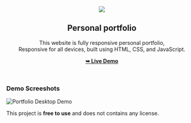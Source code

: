 <div align="center">
  
  <img src="./readme-images/project-logo.png" />

  <h2 align="center"> Personal portfolio</h2>

  This website is fully responsive personal portfolio, <br />Responsive for all devices, built using HTML, CSS, and JavaScript.

  <a href="https://codingstella.github.io/jack-portfolio/"><strong>➥ Live Demo</strong></a>

</div>

<br />

### Demo Screeshots

![Portfolio Desktop Demo](./readme-images/desktop.png "Desktop Demo")

This project is **free to use** and does not contains any license.
